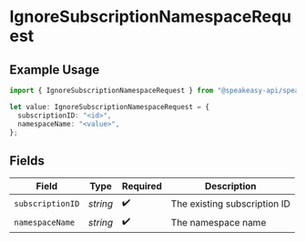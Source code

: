 # IgnoreSubscriptionNamespaceRequest

## Example Usage

```typescript
import { IgnoreSubscriptionNamespaceRequest } from "@speakeasy-api/speakeasy-client-sdk-typescript/sdk/models/operations";

let value: IgnoreSubscriptionNamespaceRequest = {
  subscriptionID: "<id>",
  namespaceName: "<value>",
};
```

## Fields

| Field                        | Type                         | Required                     | Description                  |
| ---------------------------- | ---------------------------- | ---------------------------- | ---------------------------- |
| `subscriptionID`             | *string*                     | :heavy_check_mark:           | The existing subscription ID |
| `namespaceName`              | *string*                     | :heavy_check_mark:           | The namespace name           |